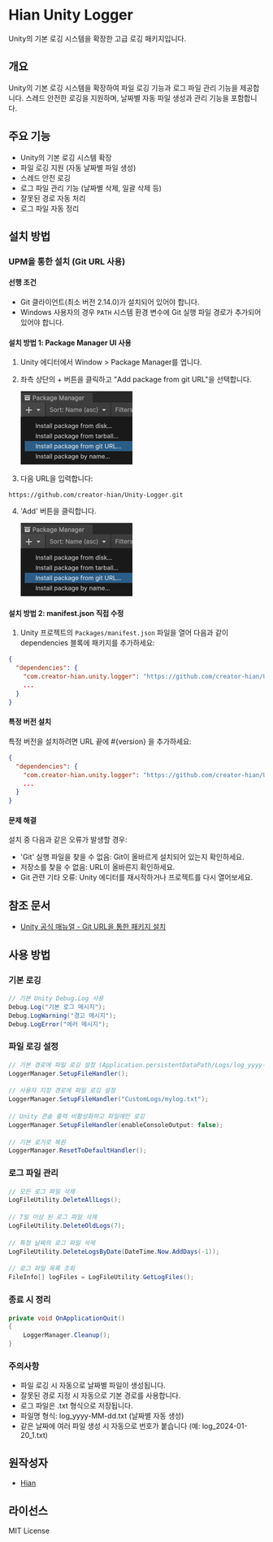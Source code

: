 # Hian Unity Logger

Unity의 기본 로깅 시스템을 확장한 고급 로깅 패키지입니다.

## 개요

Unity의 기본 로깅 시스템을 확장하여 파일 로깅 기능과 로그 파일 관리 기능을 제공합니다.
스레드 안전한 로깅을 지원하며, 날짜별 자동 파일 생성과 관리 기능을 포함합니다.

## 주요 기능

- Unity의 기본 로깅 시스템 확장
- 파일 로깅 지원 (자동 날짜별 파일 생성)
- 스레드 안전 로깅
- 로그 파일 관리 기능 (날짜별 삭제, 일괄 삭제 등)
- 잘못된 경로 자동 처리
- 로그 파일 자동 정리

## 설치 방법

### UPM을 통한 설치 (Git URL 사용)

#### 선행 조건

- Git 클라이언트(최소 버전 2.14.0)가 설치되어 있어야 합니다.
- Windows 사용자의 경우 `PATH` 시스템 환경 변수에 Git 실행 파일 경로가 추가되어 있어야 합니다.

#### 설치 방법 1: Package Manager UI 사용

1. Unity 에디터에서 Window > Package Manager를 엽니다.
2. 좌측 상단의 + 버튼을 클릭하고 "Add package from git URL"을 선택합니다.

   ![Package Manager Add Git URL](Document\upm-ui-giturl.png)
3. 다음 URL을 입력합니다:

```
https://github.com/creator-hian/Unity-Logger.git
```

4. 'Add' 버튼을 클릭합니다.
   
   ![Package Manager Add Button](Document\upm-ui-giturl.png)

#### 설치 방법 2: manifest.json 직접 수정

1. Unity 프로젝트의 `Packages/manifest.json` 파일을 열어 다음과 같이 dependencies 블록에 패키지를 추가하세요:

```json
{
  "dependencies": {
    "com.creator-hian.unity.logger": "https://github.com/creator-hian/Unity-Logger.git",
    ...
  }
}
```

#### 특정 버전 설치

특정 버전을 설치하려면 URL 끝에 #{version} 을 추가하세요:

```json
{
  "dependencies": {
    "com.creator-hian.unity.logger": "https://github.com/creator-hian/Unity-Logger.git#0.0.1",
    ...
  }
}
```

#### 문제 해결

설치 중 다음과 같은 오류가 발생할 경우:

- 'Git' 실행 파일을 찾을 수 없음: Git이 올바르게 설치되어 있는지 확인하세요.
- 저장소를 찾을 수 없음: URL이 올바른지 확인하세요.
- Git 관련 기타 오류: Unity 에디터를 재시작하거나 프로젝트를 다시 열어보세요.

## 참조 문서

- [Unity 공식 매뉴얼 - Git URL을 통한 패키지 설치](https://docs.unity3d.com/kr/2023.2/Manual/upm-ui-giturl.html)

## 사용 방법

### 기본 로깅

```csharp
// 기본 Unity Debug.Log 사용
Debug.Log("기본 로그 메시지");
Debug.LogWarning("경고 메시지");
Debug.LogError("에러 메시지");
```

### 파일 로깅 설정

```csharp
// 기본 경로에 파일 로깅 설정 (Application.persistentDataPath/Logs/log_yyyy-MM-dd.txt)
LoggerManager.SetupFileHandler();

// 사용자 지정 경로에 파일 로깅 설정
LoggerManager.SetupFileHandler("CustomLogs/mylog.txt");

// Unity 콘솔 출력 비활성화하고 파일에만 로깅
LoggerManager.SetupFileHandler(enableConsoleOutput: false);

// 기본 로거로 복원
LoggerManager.ResetToDefaultHandler();
```

### 로그 파일 관리

```csharp
// 모든 로그 파일 삭제
LogFileUtility.DeleteAllLogs();

// 7일 이상 된 로그 파일 삭제
LogFileUtility.DeleteOldLogs(7);

// 특정 날짜의 로그 파일 삭제
LogFileUtility.DeleteLogsByDate(DateTime.Now.AddDays(-1));

// 로그 파일 목록 조회
FileInfo[] logFiles = LogFileUtility.GetLogFiles();
```

### 종료 시 정리

```csharp
private void OnApplicationQuit()
{
    LoggerManager.Cleanup();
}
```

### 주의사항

- 파일 로깅 시 자동으로 날짜별 파일이 생성됩니다.
- 잘못된 경로 지정 시 자동으로 기본 경로를 사용합니다.
- 로그 파일은 .txt 형식으로 저장됩니다.
- 파일명 형식: log_yyyy-MM-dd.txt (날짜별 자동 생성)
- 같은 날짜에 여러 파일 생성 시 자동으로 번호가 붙습니다 (예: log_2024-01-20_1.txt)

## 원작성자

- [Hian](https://github.com/creator-hian)

## 라이선스

MIT License
